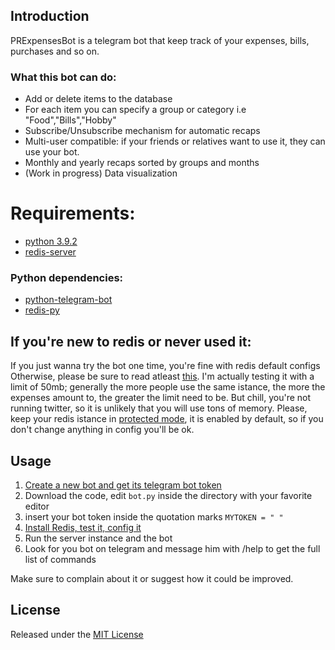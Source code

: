 ## Introduction
PRExpensesBot is a telegram bot that keep track of your expenses, bills, purchases and so on.
### What this bot can do:
* Add or delete items to the database
* For each item you can specify a group or category i.e "Food","Bills","Hobby"
* Subscribe/Unsubscribe mechanism for automatic recaps 
* Multi-user compatible: if your friends or relatives want to use it, they can use your bot.
* Monthly and yearly recaps sorted by groups and months
* (Work in progress) Data visualization
# Requirements:
* [python 3.9.2](https://www.python.org/)
* [redis-server](https://redis.io/topics/quickstart)
### Python dependencies:
* [python-telegram-bot](https://github.com/python-telegram-bot/python-telegram-bot)
* [redis-py](https://github.com/andymccurdy/redis-py)

## If you're new to redis or never used it:
If you just wanna try the bot one time, you're fine with redis default configs
Otherwise, please be sure to read atleast [this](https://redis.io/topics/memory-optimization#memory-allocation). I'm actually testing it with a limit of 50mb; generally the more people use the same istance, the more the expenses amount to, the greater the limit need to be. But chill, you're not running twitter, so it is unlikely that you will use tons of memory.
Please, keep your redis istance in [protected mode](https://redis.io/topics/security), it is enabled by default, so if you don't change anything in config you'll be ok. 

## Usage
1. [Create a new bot and get its telegram bot token](https://core.telegram.org/bots#creating-a-new-bot)
2. Download the code, edit ``bot.py`` inside the directory with your favorite editor
3. insert your bot token inside the quotation marks ``MYTOKEN = " "``
4. [Install Redis, test it, config it](https://redis.io/topics/quickstart)
5. Run the server instance and the bot
6. Look for you bot on telegram and message him with /help to get the full list of commands

Make sure to complain about it or suggest how it could be improved.

## License
Released under the [MIT License](LICENSE)
